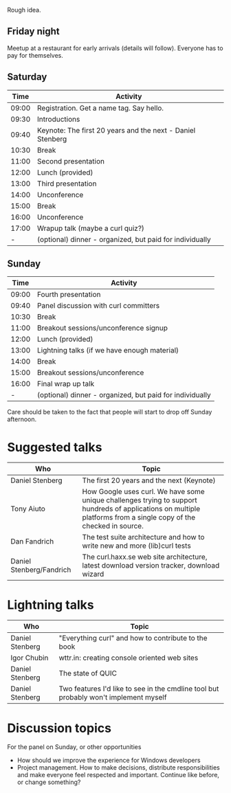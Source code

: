 Rough idea.

## Friday night

Meetup at a restaurant for early arrivals (details will follow). Everyone has to pay for themselves.

## Saturday

| Time | Activity |
|-------|----------|
| 09:00 | Registration. Get a name tag. Say hello.
| 09:30 | Introductions
| 09:40 | Keynote: The first 20 years and the next - Daniel Stenberg
| 10:30 | Break
| 11:00 | Second presentation
| 12:00 | Lunch (provided)
| 13:00 | Third presentation
| 14:00 | Unconference
| 15:00 | Break
| 16:00 | Unconference
| 17:00 | Wrapup talk (maybe a curl quiz?)
| -     | (optional) dinner - organized, but paid for individually

## Sunday

| Time | Activity |
|-------|----------|
| 09:00 | Fourth presentation
| 09:40 | Panel discussion with curl committers
| 10:30 | Break
| 11:00 | Breakout sessions/unconference signup
| 12:00 | Lunch (provided)
| 13:00 | Lightning talks (if we have enough material)
| 14:00 | Break
| 15:00 | Breakout sessions/unconference
| 16:00 | Final wrap up talk
| -     | (optional) dinner - organized, but paid for individually

Care should be taken to the fact that people will start to drop off Sunday afternoon.

# Suggested talks

| Who | Topic |
|-----|-------|
| Daniel Stenberg | The first 20 years and the next (Keynote)
| Tony Aiuto | How Google uses curl. We have some unique challenges trying to support hundreds of applications on multiple platforms from a single copy of the checked in source.
| Dan Fandrich | The test suite architecture and how to write new and more (lib)curl tests
| Daniel Stenberg/Fandrich | The curl.haxx.se web site architecture, latest download version tracker, download wizard

# Lightning talks

| Who | Topic |
|-----|-------|
| Daniel Stenberg | "Everything curl" and how to contribute to the book
| Igor Chubin | wttr.in: creating console oriented web sites
| Daniel Stenberg | The state of QUIC
| Daniel Stenberg | Two features I'd like to see in the cmdline tool but probably won't implement myself

# Discussion topics

For the panel on Sunday, or other opportunities

 - How should we improve the experience for Windows developers
 - Project management. How to make decisions, distribute responsibilities and make everyone feel respected and important. Continue like before, or change something?
